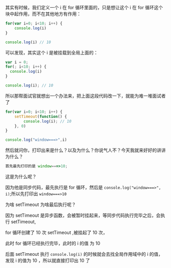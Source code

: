 其实有时候，我们定义一个 i 在 for 循环里面的，只是想让这个 i 在 for 循环这个块中起作用，而不在其他地方有作用：

```js
for(var i=0; i<10; i++) {
    console.log(i)
}

console.log(i) // 10
```

可以发现，其实这个 i 是被挂载到全局上面的：

```js
var i = 0;
for(; i<10; i++) {
  console.log(i)
}

console.log(i); // 10
```

所以那帮面试官就想出一个办法来，把上面这段代码改一下，就能为难一堆面试者了

```js
for(var i=0; i<10; i++) {
    setTimeout(function() {
        console.log(i); // 10
    }, 0)
}

console.log("window===>",i)
```

然后就问你，打印出来是什么？以及为什么？你说气人不？今天我就来好好的讲讲为什么？

```js
首先最先打印的是 window===>10;
```
这是为什么呢？

因为他是同步代码，最先执行是 for 循环，然后是 `console.log("window===>", i)`;所以先打印出 `window===>10`

为啥 setTimeout 为啥最后执行呢？

因为 setTimeout 是异步函数，会被暂时挂起来，等同步代码执行完毕之后，会执行 setTimeout, 

for 循环创建了 10 次 setTimeout ,被挂起了 10 次，

此时 for 循环已经执行完毕，此时的 i 的值 为 10

后面 setTimeout 执行 `console.log(i)` 的时候就会去找全局作用域中的 i 的值，发现 i 的值为 10 ，所以就直接打印出 10 了

